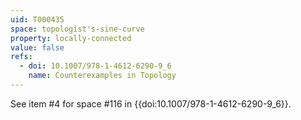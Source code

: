 ```yaml
---
uid: T000435
space: topologist's-sine-curve
property: locally-connected
value: false
refs:
  - doi: 10.1007/978-1-4612-6290-9_6
    name: Counterexamples in Topology
---
```

See item #4 for space #116 in {{doi:10.1007/978-1-4612-6290-9_6}}.
